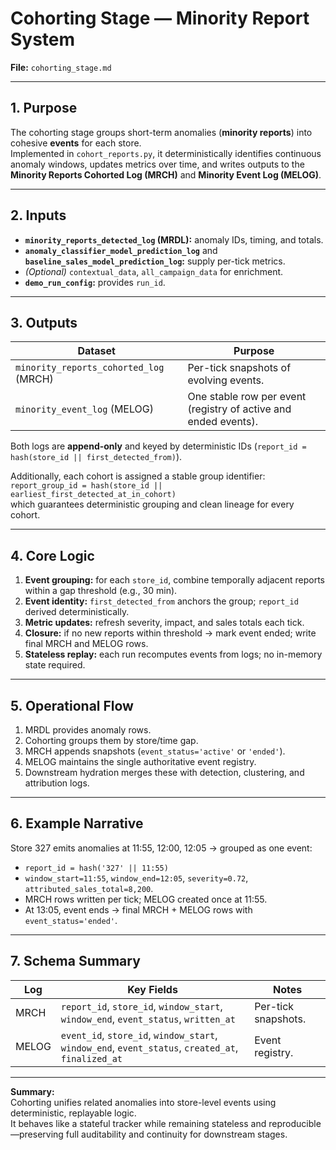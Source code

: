 # Cohorting Stage — Minority Report System  
**File:** `cohorting_stage.md`  

---

## 1. Purpose  
The cohorting stage groups short-term anomalies (**minority reports**) into cohesive **events** for each store.  
Implemented in `cohort_reports.py`, it deterministically identifies continuous anomaly windows, updates metrics over time, and writes outputs to the **Minority Reports Cohorted Log (MRCH)** and **Minority Event Log (MELOG)**.

---

## 2. Inputs  
- **`minority_reports_detected_log` (MRDL):** anomaly IDs, timing, and totals.  
- **`anomaly_classifier_model_prediction_log`** and **`baseline_sales_model_prediction_log`:** supply per-tick metrics.  
- *(Optional)* `contextual_data`, `all_campaign_data` for enrichment.  
- **`demo_run_config`:** provides `run_id`.  

---

## 3. Outputs  
| Dataset | Purpose |
|----------|----------|
| `minority_reports_cohorted_log` (MRCH) | Per-tick snapshots of evolving events. |
| `minority_event_log` (MELOG) | One stable row per event (registry of active and ended events). |

Both logs are **append-only** and keyed by deterministic IDs (`report_id = hash(store_id || first_detected_from)`).

Additionally, each cohort is assigned a stable group identifier:  
`report_group_id = hash(store_id || earliest_first_detected_at_in_cohort)`  
which guarantees deterministic grouping and clean lineage for every cohort.

---

## 4. Core Logic  
1. **Event grouping:** for each `store_id`, combine temporally adjacent reports within a gap threshold (e.g., 30 min).  
2. **Event identity:** `first_detected_from` anchors the group; `report_id` derived deterministically.  
3. **Metric updates:** refresh severity, impact, and sales totals each tick.  
4. **Closure:** if no new reports within threshold → mark event ended; write final MRCH and MELOG rows.  
5. **Stateless replay:** each run recomputes events from logs; no in-memory state required.

---

## 5. Operational Flow  
1. MRDL provides anomaly rows.  
2. Cohorting groups them by store/time gap.  
3. MRCH appends snapshots (`event_status='active'` or `'ended'`).  
4. MELOG maintains the single authoritative event registry.  
5. Downstream hydration merges these with detection, clustering, and attribution logs.

---

## 6. Example Narrative  
Store 327 emits anomalies at 11:55, 12:00, 12:05 → grouped as one event:  
- `report_id = hash('327' || 11:55)`  
- `window_start=11:55`, `window_end=12:05`, `severity=0.72`, `attributed_sales_total=8,200`.  
- MRCH rows written per tick; MELOG created once at 11:55.  
- At 13:05, event ends → final MRCH + MELOG rows with `event_status='ended'`.

---

## 7. Schema Summary  
| Log | Key Fields | Notes |
|------|-------------|-------|
| MRCH | `report_id`, `store_id`, `window_start`, `window_end`, `event_status`, `written_at` | Per-tick snapshots. |
| MELOG | `event_id`, `store_id`, `window_start`, `window_end`, `event_status`, `created_at`, `finalized_at` | Event registry. |

---

**Summary:**  
Cohorting unifies related anomalies into store-level events using deterministic, replayable logic.  
It behaves like a stateful tracker while remaining stateless and reproducible—preserving full auditability and continuity for downstream stages.
